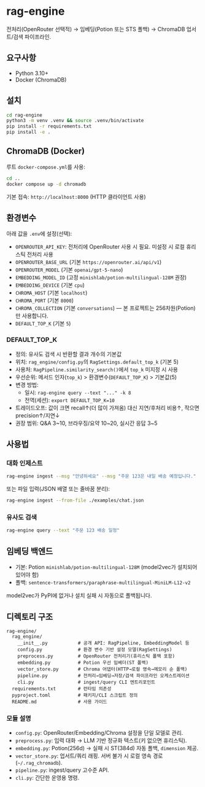 # rag-engine

전처리(OpenRouter 선택적) → 임베딩(Potion 또는 STS 폴백) → ChromaDB 업서트/검색 파이프라인.

## 요구사항

- Python 3.10+
- Docker (ChromaDB)

## 설치

```bash
cd rag-engine
python3 -m venv .venv && source .venv/bin/activate
pip install -r requirements.txt
pip install -e .
```

## ChromaDB (Docker)

루트 `docker-compose.yml`를 사용:

```bash
cd ..
docker compose up -d chromadb
```

기본 접속: `http://localhost:8000` (HTTP 클라이언트 사용)

## 환경변수

아래 값을 `.env`에 설정(선택):

- `OPENROUTER_API_KEY`: 전처리에 OpenRouter 사용 시 필요. 미설정 시 로컬 휴리스틱 전처리 사용
- `OPENROUTER_BASE_URL` (기본 `https://openrouter.ai/api/v1`)
- `OPENROUTER_MODEL` (기본 `openai/gpt-5-nano`)
- `EMBEDDING_MODEL_ID` (고정 `minishlab/potion-multilingual-128M` 권장)
- `EMBEDDING_DEVICE` (기본 `cpu`)
- `CHROMA_HOST` (기본 `localhost`)
- `CHROMA_PORT` (기본 `8000`)
- `CHROMA_COLLECTION` (기본 `conversations`) — 본 프로젝트는 256차원(Potion)만 사용합니다.
- `DEFAULT_TOP_K` (기본 `5`)

### DEFAULT_TOP_K

- 정의: 유사도 검색 시 반환할 결과 개수의 기본값
- 위치: `rag_engine/config.py`의 `RagSettings.default_top_k` (기본 5)
- 사용처: `RagPipeline.similarity_search()`에서 `top_k` 미지정 시 사용
- 우선순위: 메서드 인자(`top_k`) > 환경변수(`DEFAULT_TOP_K`) > 기본값(5)
- 변경 방법:
  - 일시: `rag-engine query --text "..." -k 8`
  - 전역(세션): `export DEFAULT_TOP_K=10`
- 트레이드오프: 값이 크면 recall↑(더 많이 가져옴) 대신 지연/후처리 비용↑, 작으면 precision↑/지연↓
- 권장 범위: Q&A 3~10, 브라우징/요약 10~20, 실시간 응답 3~5

## 사용법

### 대화 인제스트

```bash
rag-engine ingest --msg "안녕하세요" --msg "주문 123은 내일 배송 예정입니다."
```

또는 파일 입력(JSON 배열 또는 줄바꿈 분리):

```bash
rag-engine ingest --from-file ./examples/chat.json
```

### 유사도 검색

```bash
rag-engine query --text "주문 123 배송 일정"
```

## 임베딩 백엔드

- 기본: Potion `minishlab/potion-multilingual-128M` (model2vec가 설치되어 있어야 함)
- 폴백: `sentence-transformers/paraphrase-multilingual-MiniLM-L12-v2`

model2vec가 PyPI에 없거나 설치 실패 시 자동으로 폴백됩니다.

## 디렉토리 구조

```
rag-engine/
  rag_engine/
    __init__.py           # 공개 API: RagPipeline, EmbeddingModel 등
    config.py             # 환경 변수 기반 설정 모델(RagSettings)
    preprocess.py         # OpenRouter 전처리기(휴리스틱 폴백 포함)
    embedding.py          # Potion 우선 임베더(ST 폴백)
    vector_store.py       # Chroma 어댑터(HTTP→로컬 영속→메모리 순 폴백)
    pipeline.py           # 전처리→임베딩→저장/검색 파이프라인 오케스트레이션
    cli.py                # ingest/query CLI 엔트리포인트
  requirements.txt        # 런타임 의존성
  pyproject.toml          # 패키지/CLI 스크립트 정의
  README.md               # 사용 가이드
```

### 모듈 설명

- `config.py`: OpenRouter/Embedding/Chroma 설정을 단일 모델로 관리.
- `preprocess.py`: 입력 대화 → LLM 기반 정규화 텍스트(키 없으면 휴리스틱).
- `embedding.py`: Potion(256d) → 실패 시 ST(384d) 자동 폴백, `dimension` 제공.
- `vector_store.py`: 업서트/쿼리 래핑. 서버 불가 시 로컬 영속 경로(`~/.rag_chromadb`).
- `pipeline.py`: ingest/query 고수준 API.
- `cli.py`: 간단한 운영용 명령.

